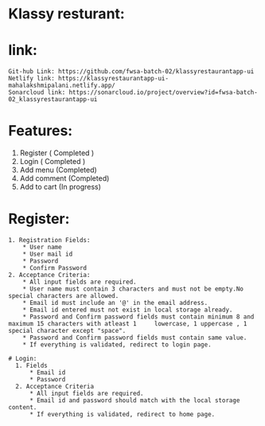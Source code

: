  # Klassy resturant:
  # link:
    Git-hub Link: https://github.com/fwsa-batch-02/klassyrestaurantapp-ui
    Netlify link: https://klassyrestaurantapp-ui-mahalakshmipalani.netlify.app/
    Sonarcloud link: https://sonarcloud.io/project/overview?id=fwsa-batch-02_klassyrestaurantapp-ui
  # Features:
   1. Register ( Completed )
   2. Login ( Completed )
   3. Add menu (Completed)
   4. Add comment (Completed)
   5. Add to cart (In progress)

   # Register:

    1. Registration Fields:
        * User name
        * User mail id
        * Password
        * Confirm Password
    2. Acceptance Criteria:
        * All input fields are required.
        * User name must contain 3 characters and must not be empty.No special characters are allowed.
        * Email id must include an '@' in the email address.
        * Email id entered must not exist in local storage already.
        * Password and Confirm password fields must contain minimum 8 and maximum 15 characters with atleast 1     lowercase, 1 uppercase , 1 special character except "space".
        * Password and Confirm password fields must contain same value.
        * If everything is validated, redirect to login page.

    # Login:
      1. Fields
          * Email id
          * Password
      2. Acceptance Criteria
          * All input fields are required.
          * Email id and password should match with the local storage content.
          * If everything is validated, redirect to home page.